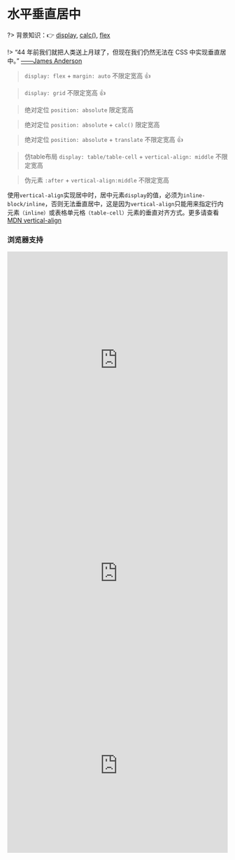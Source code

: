 
# 水平垂直居中

?> 背景知识：:point_right: [display](https://developer.mozilla.org/zh-CN/docs/Web/CSS/display), [calc()](https://developer.mozilla.org/zh-CN/docs/Web/CSS/calc), [flex](https://developer.mozilla.org/zh-CN/docs/Web/CSS/flex)

!> “44 年前我们就把人类送上月球了，但现在我们仍然无法在 CSS 中实现垂直居中。”        [——James Anderson](/centering-known)

> `display: flex` + `margin: auto` 不限定宽高 :thumbsup:

<vuep template="#flex"></vuep>

<script v-pre type="text/x-template" id="flex">
<style>
  main{
    width: 100%;
    min-height: 152px;
    display: flex;
  }
  main > span {
    background: #b4a078;
    color: white;
    margin: auto;
    padding: .3em 1em .5em;
    border-radius: 3px;
    box-shadow: 0 0 .5em #b4a078;
  }
</style>
<template>
  <main>
    <span>Center me, please!</span>
  </main>
</template>
<script>  
</script>
</script>

> `display: grid` 不限定宽高 :thumbsup:

<vuep template="#grid"></vuep>

<script v-pre type="text/x-template" id="grid">
<style>
  main{
    width: 100%;
    min-height: 152px;
    display: grid;
    justify-content: center;
    align-items: center;
  }
  main > span {
    background: #b4a078;
    color: white;
    padding: .3em 1em .5em;
    border-radius: 3px;
    box-shadow: 0 0 .5em #b4a078;
  }
</style>
<template>
  <main>
    <span>Center me, please!</span>
  </main>
</template>
<script>  
</script>
</script>

> 绝对定位 `position: absolute` 限定宽高

<vuep template="#position"></vuep>

<script v-pre type="text/x-template" id="position">
<style>
  main{
    width: 100%;
    min-height: 152px;
    display: flex;
  }
  main > span {
    position: absolute;
    top: 50%; left: 50%;
    background: #b4a078;
    color: white;
    padding: .3em 1em .5em;
    border-radius: 3px;
    box-shadow: 0 0 .5em #b4a078;
    margin-top: -16px;
    margin-left: -72px;
  }
</style>
<template>
  <main>
    <span>Center me, please!</span>
  </main>
</template>
<script>  
</script>
</script>

> 绝对定位 `position: absolute` + `calc()` 限定宽高

<vuep template="#calc"></vuep>

<script v-pre type="text/x-template" id="calc">
<style>
  main{
    width: 100%;
    min-height: 152px;
    display: flex;
  }
  main > span {
    position: absolute;
    top: calc(50% - 16px); 
    left: calc(50% - 72px);
    background: #b4a078;
    color: white;
    padding: .3em 1em .5em;
    border-radius: 3px;
    box-shadow: 0 0 .5em #b4a078;
  }
</style>
<template>
  <main>
    <span>Center me, please!</span>
  </main>
</template>
<script>  
</script>
</script>

> 绝对定位 `position: absolute` + `translate` 不限定宽高 :thumbsup:

<vuep template="#translate"></vuep>

<script v-pre type="text/x-template" id="translate">
<style>
  main{
    width: 100%;
    min-height: 152px;
    display: flex;
  }
  main > span {
    position: absolute;
    top: 50%; left: 50%;
    background: #b4a078;
    color: white;
    padding: .3em 1em .5em;
    border-radius: 3px;
    box-shadow: 0 0 .5em #b4a078;
    transform: translate(-50%, -50%);
  }
</style>
<template>
  <main>
    <span>Center me, please!</span>
  </main>
</template>
<script>  
</script>
</script>

> 仿table布局 `display: table/table-cell` + `vertical-align: middle` 不限定宽高

<vuep template="#table"></vuep>

<script v-pre type="text/x-template" id="table">
<style>
  main {
    width: 100%;
    height: 152px;
    display: table;
  }
  main > div {
    display: table-cell;
    text-align: center;
    vertical-align: middle;
  }
  main > div > span {
    width: 50%;
    background: #b4a078;
    color: white;
    padding: .3em 1em .5em;
    border-radius: 3px;
    box-shadow: 0 0 .5em #b4a078;
  }
</style>
<template>
  <main>
    <div><span>Center me, please!</span></div>
  </main>
</template>
<script>  
</script>
</script>

> 伪元素 `:after` + `vertical-align:middle` 不限定宽高

<vuep template="#after"></vuep>

<script v-pre type="text/x-template" id="after">
<style>
  main {
    width: 100%;
    height: 152px;
    text-align: center;
  }
  main::after {
    content:'';
    display: inline-block;
    height: 100%;
    vertical-align: middle;
  }
  main > span {
    /* display: inline-block;
    vertical-align: middle; */
    background: #b4a078;
    color: white;
    padding: .3em 1em .5em;
    border-radius: 3px;
    box-shadow: 0 0 .5em #b4a078;
  }
</style>
<template>
  <main>
    <span>Center me, please!</span>
  </main>
</template>
<script>  
</script>
</script>

使用`vertical-align`实现居中时，居中元素`display`的值，必须为`inline-block/inline`，否则无法垂直居中，这是因为`vertical-align`只能用来指定行内元素`（inline）`或表格单元格`（table-cell）`元素的垂直对齐方式。更多请查看[MDN vertical-align](https://developer.mozilla.org/zh-CN/docs/Web/CSS/vertical-align)

### 浏览器支持

<iframe src="https://caniuse.bitsofco.de/embed/index.html?feat=calc&amp;periods=future_2,future_1,current,past_1,past_2,past_3" frameborder="0" width="100%" height="496px"></iframe>

<iframe src="https://caniuse.bitsofco.de/embed/index.html?feat=flexbox&amp;periods=future_1,current,past_1,past_2,past_3&amp;accessible-colours=false" frameborder="0" width="100%" height="480px"></iframe>

<iframe src="https://caniuse.bitsofco.de/embed/index.html?feat=css-grid&amp;periods=future_1,current,past_1,past_2,past_3&amp;accessible-colours=false" frameborder="0" width="100%" height="400px"></iframe>